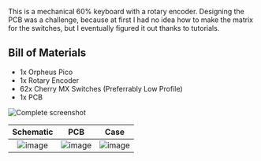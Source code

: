 This is a mechanical 60% keyboard with a rotary encoder. Designing the PCB was a challenge, because at first I had no idea how to make the matrix for the switches, but I eventually figured it out thanks to tutorials.

## Bill of Materials
- 1x Orpheus Pico
- 1x Rotary Encoder
- 62x Cherry MX Switches (Preferrably Low Profile)
- 1x PCB

![Complete screenshot](https://github.com/lukasn9/hackpad/blob/main/hackboards/60PercentRotaryKeyboard/assets/case.png?raw=true)

Schematic            |  PCB         |   Case
:-------------------------:|:-------------------------:|:-------------------------:|
![image](https://github.com/lukasn9/hackpad/blob/main/hackpads/Rotary9Key/pcb/schem.png?raw=true)    |  ![image](https://github.com/lukasn9/hackpad/blob/main/hackpads/Rotary9Key/pcb/pcb.png?raw=true)  | ![image](https://github.com/lukasn9/hackpad/blob/main/hackboards/60PercentRotaryKeyboard/assets/case.png?raw=true)
